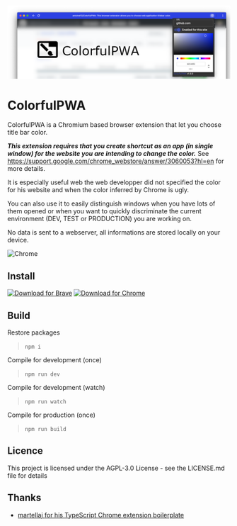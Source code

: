 ![ColorfulPWA](README/banner.png)
# ColorfulPWA
ColorfulPWA is a Chromium based browser extension that let you choose title bar color.

***This extension requires that you create shortcut as an app (in single window) for the website you are intending to change the color.*** 
See https://support.google.com/chrome_webstore/answer/3060053?hl=en for more details.

It is especially useful web the web developper did not specified the color for his website and when the color inferred by Chrome is ugly.

You can also use it to easily distinguish windows when you have lots of them opened or when you want to quickly discriminate the current environment (DEV, TEST or PRODUCTION) you are working on.

No data is sent to a webserver, all informations are stored locally on your device.

![Chrome](https://img.shields.io/chrome-web-store/users/kecpjkejogdfaibpnfeomdiodibnojll)

## Install

[![Download for Brave](https://img.shields.io/badge/Download-Brave-orange)](https://chrome.google.com/webstore/detail/kecpjkejogdfaibpnfeomdiodibnojll/)
[![Download for Chrome](https://img.shields.io/badge/Download-Chrome-green)](https://chrome.google.com/webstore/detail/kecpjkejogdfaibpnfeomdiodibnojll/)

## Build
Restore packages 
> `npm i`

Compile for development (once)
> `npm run dev`

Compile for development (watch)
> `npm run watch`

Compile for production (once)
> `npm run build`

## Licence
This project is licensed under the AGPL-3.0 License - see the LICENSE.md file for details

## Thanks
- [martellaj for his TypeScript Chrome extension boilerplate](https://github.com/martellaj/chrome-extension-react-typescript-boilerplate)